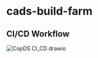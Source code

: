 # cads-build-farm

## CI/CD Workflow
![CopDS CI_CD drawio](https://user-images.githubusercontent.com/59499702/220074303-4a89cc7d-76a3-4f73-8cf4-5fd748760b0b.png)
